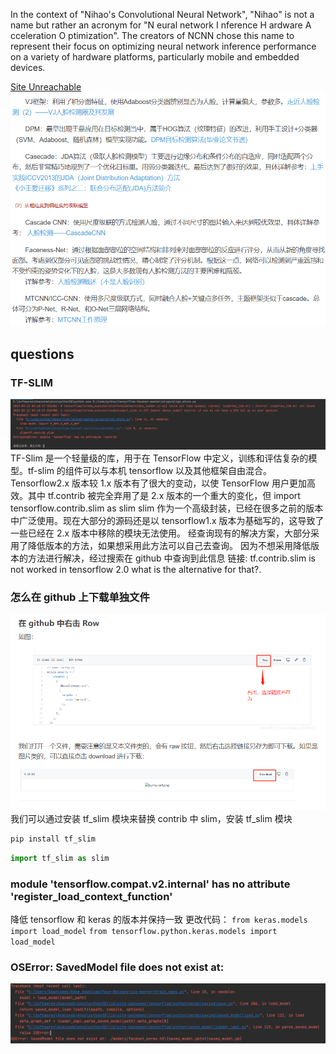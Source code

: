In the context of "Nihao's Convolutional Neural Network", "Nihao" is not a name but rather an acronym for "N eural network I nference H ardware A cceleration O ptimization". The creators of NCNN chose this name to represent their focus on optimizing neural network inference performance on a variety of hardware platforms, particularly mobile and embedded devices.

[Site Unreachable](https://blog.csdn.net/weixin_46236212/article/details/122570929)
![](https://raw.githubusercontent.com/acdefg/cdn/main/obsidian/20230311090827.png)


## questions
### TF-SLIM
![](https://raw.githubusercontent.com/acdefg/cdn/main/obsidian/20230312095027.png)
TF-Slim 是一个轻量级的库，用于在 TensorFlow 中定义，训练和评估复杂的模型。tf-slim 的组件可以与本机 tensorflow 以及其他框架自由混合。
Tensorflow2.x 版本较 1.x 版本有了很大的变动，以使 TensorFlow 用户更加高效。其中 tf.contrib 被完全弃用了是 2.x 版本的一个重大的变化，但 import tensorflow.contrib.slim as slim slim 作为一个高级封装，已经在很多之前的版本中广泛使用。现在大部分的源码还是以 tensorflow1.x 版本为基础写的，这导致了一些已经在 2.x 版本中移除的模块无法使用。
经查询现有的解决方案，大部分采用了降低版本的方法，如果想采用此方法可以自己去查询。
因为不想采用降低版本的方法进行解决，经过搜索在 github 中查询到此信息
链接: tf.contrib.slim is not worked in tensorflow 2.0 what is the alternative for that?.
### 怎么在 github 上下载单独文件
![](https://raw.githubusercontent.com/acdefg/cdn/main/obsidian/20230312100138.png)
我们可以通过安装 tf_slim 模块来替换 contrib 中 slim，安装 tf_slim 模块

```bash
pip install tf_slim
```

```python
import tf_slim as slim
```
### module 'tensorflow.compat.v2.__internal__' has no attribute 'register_load_context_function'
降低 tensorflow 和 keras 的版本并保持一致
更改代码：
`from keras.models import load_model`
`from tensorflow.python.keras.models import load_model`
### OSError: SavedModel file does not exist at:
![](https://raw.githubusercontent.com/acdefg/cdn/main/obsidian/20230312121303.png)
